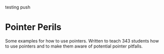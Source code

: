 testing push

# Pointer Perils

Some examples for how to use pointers.  Written to teach 343 students how to use pointers and to make them aware of potential pointer pitfalls.
